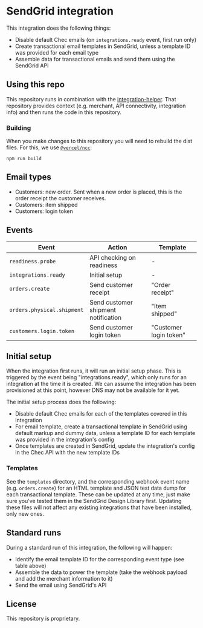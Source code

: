 # SendGrid integration

This integration does the following things:

* Disable default Chec emails (on `integrations.ready` event, first run only)
* Create transactional email templates in SendGrid, unless a template ID was provided for each email type
* Assemble data for transactional emails and send them using the SendGrid API

## Using this repo

This repository runs in combination with the [integration-helper](https://github.com/chec/integration-helper). That
repository provides context (e.g. merchant, API connectivity, integration info) and then runs the code in this
repository.

### Building

When you make changes to this repository you will need to rebuild the dist files. For this, we use
[`@vercel/ncc`](https://github.com/vercel/ncc):

```
npm run build
```

## Email types

* Customers: new order. Sent when a new order is placed, this is the order receipt the customer receives.
* Customers: item shipped
* Customers: login token

## Events

| Event | Action | Template |
| -------------------------- | ----------------------------------- | ---------------------- |
| `readiness.probe`          | API checking on readiness           | -                      |
| `integrations.ready`       | Initial setup                       | -                      |
| `orders.create`            | Send customer receipt               | "Order receipt"        |
| `orders.physical.shipment` | Send customer shipment notification | "Item shipped"         |
| `customers.login.token`    | Send customer login token           | "Customer login token" |

## Initial setup

When the integration first runs, it will run an initial setup phase. This is triggered by the event being
"integrations.ready", which only runs for an integration at the time it is created. We can assume the integration
has been provisioned at this point, however DNS may not be available for it yet.

The initial setup process does the following:

* Disable default Chec emails for each of the templates covered in this integration
* For email template, create a transactional template in SendGrid using default markup and dummy data, unless
  a template ID for each template was provided in the integration's config
* Once templates are created in SendGrid, update the integration's config in the Chec API with the new template IDs

### Templates

See the `templates` directory, and the corresponding webhook event name (e.g. `orders.create`) for an HTML template
and JSON test data dump for each transactional template. These can be updated at any time, just make sure you've
tested them in the SendGrid Design Library first. Updating these files will not affect any existing integrations
that have been installed, only new ones.

## Standard runs

During a standard run of this integration, the following will happen:

* Identify the email template ID for the corresponding event type (see table above)
* Assemble the data to power the template (take the webhook payload and add the merchant information to it)
* Send the email using SendGrid's API

## License

This repository is proprietary.
